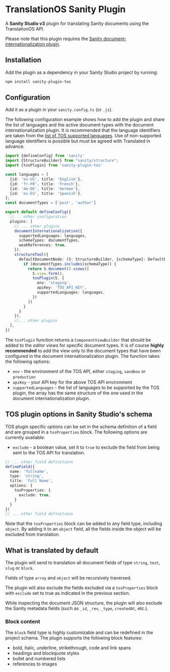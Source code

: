 # TranslationOS Sanity Plugin

A **Sanity Studio v3** plugin for translating Sanity documents using the TranslationOS API.

Please note that this plugin requires
the [Sanity document-internationalization plugin](https://www.sanity.io/plugins/document-internationalization).

## Installation

Add the plugin as a dependency in your Sanity Studio project by running:

```sh
npm install sanity-plugin-tos
```

## Configuration

Add it as a plugin in your `sanity.config.ts` (or `.js`).

The following configuration example shows how to add the plugin and share the list of languages and the active document types with
the document internationalization plugin. It is recommended that the language identifiers are taken from
the [list of TOS supported languages](https://api.translated.com/v2/symbol/languages).
Use of non-supported language identifiers is possible but must be agreed with Translated in advance.

```typescript
import {defineConfig} from 'sanity'
import {StructureBuilder} from "sanity/structure";
import {tosPlugin} from 'sanity-plugin-tos'

const languages = [
  {id: 'en-US', title: 'English'},
  {id: 'fr-FR', title: 'French'},
  {id: 'de-DE', title: 'German'},
  {id: 'es-ES', title: 'Spanish'},
];
const documentTypes = ['post', 'author']

export default defineConfig({
  //... other configuration
  plugins: [
    // ... other plugins
    documentInternationalization({
      supportedLanguages: languages,
      schemaTypes: documentTypes,
      weakReferences: true,
    }),
    structureTool({
      defaultDocumentNode: (S: StructureBuilder, {schemaType}: DefaultDocumentNodeContext) => {
        if (documentTypes.includes(schemaType)) {
          return S.document().views([
            S.view.form(),
            tosPlugin(S, {
              env: 'staging',
              apiKey: 'TOS_API_KEY',
              supportedLanguages: languages,
            })
          ])
        }
      }
    }),
    //... other plugins
  ],
})
```

The `tosPlugin` function returns a `ComponentViewBuilder` that should be added to the _editor views_ for specific document types.
It is of course **highly recommended** to add the view only to the document types that have been configured in the document
internationalization plugin.
The function takes the following options:

- `env` - the environment of the TOS API, either `staging`, `sandbox` or `production`
- `apiKey` - your API key for the above TOS API environment
- `supportedLanguages` - the list of languages to be supported by the TOS plugin, the array has the same structure of the one used
  in the document internationalization plugin.

## TOS plugin options in Sanity Studio's schema

TOS plugin specific options can be set in the schema definition of a field and are grouped in a `tosProperties` block.
The following options are currently available:

- `exclude` - a boolean value, set it to `true` to exclude the field from being sent to the TOS API for translation.

```typescript
// ... other field definitions
defineField({
  name: 'fullname',
  type: 'string',
  title: 'Full Name',
  options: {
    tosProperties: {
      exclude: true,
    }
  }
})
// ... other field definitions
```

Note that the `tosProperties` block can be added to any field type, including `object`. By adding it to an `object` field, all the
fields inside the object will be excluded from translation.

## What is translated by default

The plugin will send to translation all document fields of type `string`, `text`, `slug` or `block`.

Fields of type `array` and `object` will be recursively traversed.

The plugin will also exclude the fields excluded via a `tosProperties` block with `exclude` set to true as indicated in the
previous section.

While inspecting the document JSON structure, the plugin will also exclude the Sanity metadata fields (such as `_id`, `_rev`,
`_type`, `createdAt`, etc.).

### Block content

The `block` field type is highly customizable and can be redefined in the project schema. The plugin supports the following block
features:

- bold, italic, underline, strikethrough, code and link spans
- headings and blockquote styles
- bullet and numbered lists
- references to images